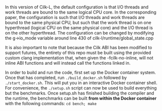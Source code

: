 In this version of Cilk-L, the default configuration is that I/O threads and work threads are bound to the same logical CPU core.
In the corresponding paper, the configuration is such that I/O threads and work threads are bound to the same physical CPU, but
such that the work thread is on one hyperthread (logical CPU on the same physical core) and the I/O thread is on the other hyperthread.
The configuration can be changed by modifying the g-\>io\_mode variable around line 430 of cilk-l/runtime/global\_state.cpp

It is also important to note that because the Cilk ABI has been modified to support futures, the entirety of this repo must be built
using the provided custom clang implementation that, when given the -fcilk-no-inline, will not inline ABI functions and will instead
call the functions linked in.

In order to build and run the code, first set up the Docker container system. Once that has completed, run `./build_docker.sh` followed by `./start_docker.sh`. This will put you in an interactive Docker container shell. For convenience, the `./setup.sh` script can now be used to build everything but the benchmarks. Once setup.sh has finished building the compiler and the runtime, the benchmarks can be built **from within the Docker container** with the following commands:
`cd bench; make`
